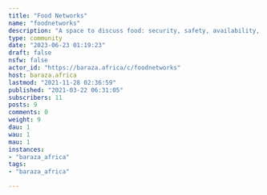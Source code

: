 ```yaml
---
title: "Food Networks" 
name: "foodnetworks"
description: "A space to discuss food: security, safety, availability, reproduction, and innovation around food in our societies. "
type: community
date: "2023-06-23 01:19:23"
draft: false
nsfw: false
actor_id: "https://baraza.africa/c/foodnetworks"
host: baraza.africa
lastmod: "2021-11-28 02:36:59"
published: "2021-03-22 06:31:05"
subscribers: 11
posts: 9
comments: 0
weight: 9
dau: 1
wau: 1
mau: 1
instances:
- "baraza_africa"
tags: 
- "baraza_africa"

---
```


